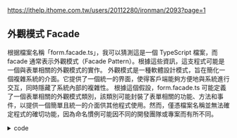 https://ithelp.ithome.com.tw/users/20112280/ironman/2093?page=1

## 外觀模式 Facade

根据檔案名稱「form.facade.ts」，我可以猜測這是一個 TypeScript 檔案，而 facade 通常表示外觀模式（Facade Pattern）。根據這些資訊，這支程式可能是一個與表單相關的外觀模式的實作。
外觀模式是一種軟體設計模式，旨在簡化一個複雜系統的介面。它提供了一個統一的界面，使得客戶端能夠方便地與系統進行交互，同時隱藏了系統內部的複雜性。
根據這個假設，form.facade.ts 可能定義了一個表單相關的外觀模式類別，該類別可能封裝了表單相關的功能、方法和事件，以提供一個簡單且統一的介面供其他程式使用。然而，僅憑檔案名稱並無法確定程式的確切功能，因為命名慣例可能因不同的開發團隊或專案而有所不同。

<details>
<summary>code</summary>
```typescript
import { Injectable } from '@angular/core';
import { facadeFactory, StateUtils } from '@spartacus/core';
import { BehaviorSubject, Observable } from 'rxjs';
import { ErrorModel } from '../../../core/models/error.model';
import { FormGroup } from '../controls/form-controls';
import { FORM_CORE_FEATURE } from '../form-feature-name';
import { Form } from '../models/form-models';

@Injectable({
  providedIn: 'root',
  useFactory: () =>
    facadeFactory({
      facade: FormFacade,
      feature: FORM_CORE_FEATURE,
      methods: [
        'getCompleteFormStepLoading',
        'getCompleteFormStepSuccess',
        'getCompleteFormStepError',
      ],
      async: true,
    }),
})
export abstract class FormFacade {
  abstract getCompleteFormStepLoading(
    formId: string,
    formStepId: string
  ): Observable<boolean>;
  abstract getCompleteFormStepSuccess(
    formId: string,
    formStepId: string
  ): Observable<boolean>;
  abstract getCompleteFormStepError(
    formId: string,
    formStepId: string
  ): Observable<boolean>;
}
```
</details>

## loading-overlay

这段代码是一个 Angular 服务（Service），名为E2LoadingOverlayService。它是一个可注入（Injectable）的服务，意味着它可以在其他组件或服务中进行注入和使用。

代码的主要目的是提供加载状态的管理和控制。它包含了一些被观察的属性和方法来跟踪和控制加载过程。下面是对代码的详细解释：

1. 首先，代码导入了一些 Angular 相关的依赖和rxjs相关的依赖。
2. 在@Injectable装饰器下，定义了E2LoadingOverlayService类，并且使用"root"作为注入器（在根模块中提供服务）。
3. 类中的属性包括：
   * logger: 一个用于日志记录的对象。
   *index: 一个计数器，用于生成唯一的进程ID。
   *isLoading$: 一个被观察的属性（Observable），用于跟踪是否有加载正在进行。
   *processLoadingMap$: 一个BehaviorSubject对象，作为加载过程的映射（使用Map数据结构存储）。
   *processEndState$: 一个BehaviorSubject对象，用于通知加载过程的结束状态。
4. 构造函数中，接受一个E2LogService的实例作为参数，并使用该实例创建了logger属性。
5. 构造函数还初始化了isLoading$和processLoadingMap$属性。
   * isLoading$属性通过处理processLoadingMap$的变化，计算是否有正在进行的加载过程。它首先对processLoadingMap$进行过滤，去除值为undefined或假值的条目，然后计算剩余条目的数量，并最终判断数量是否大于0，返回一个布尔值表示加载状态。
   * processLoadingMap$属性是一个BehaviorSubject，初始时创建了一个空的Map对象。它用于存储不同进程ID和加载状态之间的映射关系。
6. getLoadingStatus方法用于获取加载状态。如果不提供processId参数，则直接返回isLoading$属性的值（一个Observable<boolean>）。如果提供了processId参数，则调用getProcessLoadingState方法获取特定进程的加载状态。
7. startLoadingWithLock方法用于开始一个加载过程，并在开始之前检查该进程是否已经处于加载状态。它通过调用getProcessLoadingState方法来获取特定进程的加载状态，并通过take(1)操作符只订阅一次该状态。然后，根据获取到的状态判断是否已经在加载中，如果是，则根据shouldReturnBooleanInsteadOfThrowingError参数返回布尔值或抛出错误。如果不是加载中，则调用startLoading方法开始加载。
8. startLoading方法用于开始一个加载过程。如果不提供processId参数，则会生成一个新的唯一ID作为进程ID。它通过调用setProcessLoadingState方法将该进程的加载状态设置为进行中，并返回进程ID。
9. endLoading方法用于结束一个加载过程。它接受一个processId参数，表示要结束的加载过程的进程ID。在方法中，它首先通过调用processLoadingMap$的getValue方法获取当前的加载过程映射（Map对象）。然后，它使用processLoadingMap的delete方法从映射中删除指定的processId。最后，通过调用processLoadingMap$的next方法将更新后的加载过程映射发送给所有订阅了processLoadingMap$的观察者。
10. forceEndAllLoading方法用于强制结束所有的加载过程。它首先检查processLoadingMap$的大小，如果大于0，则输出警告信息表示还有正在运行的进程。然后，它通过调用processLoadingMap$的next方法将加载过程映射重置为空的Map对象，从而强制结束所有的加载过程。
11. getProcessLoadingState方法用于获取特定进程的加载状态。它接受一个processId参数，表示要获取加载状态的进程ID。在方法中，它使用pipe和map操作符来获取processLoadingMap$的最新值，并根据指定的processId查找对应的加载状态。如果找到了加载状态，则返回true；否则返回false。
12. setProcessLoadingState方法用于设置特定进程的加载状态。它接受一个processId参数，表示要设置加载状态的进程ID。在方法中，它首先通过调用processLoadingMap$的getValue方法获取当前的加载过程映射（Map对象）。然后，它使用processLoadingMap的set方法将指定的processId与当前时间的字符串作为键值对存储到加载过程映射中。最后，通过调用processLoadingMap$的next方法将更新后的加载过程映射发送给所有订阅了processLoadingMap$的观察者。
13. getNewProcessId方法用于生成一个新的进程ID。它通过递增index变量的值来生成唯一的ID，并将其转换为字符串作为进程ID返回。
14. onProcessStateUpdate方法用于处理加载过程状态的更新。它接受一个result参数，表示加载过程的最终状态。在方法中，它首先检查result是否存在，如果不存在则直接返回。然后，它通过调用processEndState$的next方法将result作为下一个值发送给所有订阅了processEndState$的观察者。

总体而言，E2LoadingOverlayService是一个用于管理和控制加载状态的服务。它提供了开始、结束和获取加载状态的方法，并使用rxjs的Observable来跟踪加载状态的变化。通过使用processLoadingMap$属性，它可以同时管理多个加载过程，并根据不同的进程ID来获取和更新加载状态。
  
<details>
<summary>code</summary>
 
 ```typescript 
 import { Injectable } from '@angular/core';
import { BehaviorSubject, Observable } from 'rxjs';
import { distinctUntilChanged, map, take, tap } from 'rxjs/operators';
import { LogService } from '../-log';

@Injectable({
  providedIn: 'root',
})
export class LoadingOverlayService {
  logger = this.logService.getLogger('LoadingOverlayService');
  private index = 0;

  private readonly isLoading$: Observable<boolean>;

  private processLoadingMap$: BehaviorSubject<Map<string, string>>;

  processEndState$ = new BehaviorSubject(undefined);

  constructor(protected logService: LogService) {
    this.processLoadingMap$ = new BehaviorSubject<Map<string, string>>(
      new Map()
    );
    this.isLoading$ = this.processLoadingMap$.pipe(
      map(processLoadingMap => {
        if (processLoadingMap) {
          return new Map(
            [...processLoadingMap].filter(
              ([k, v]) => typeof v !== 'undefined' && v
            )
          );
        } else {
          return new Map();
        }
      }),
      map((processes: Map<string, string>) => {
        this.logger.debug('Loading processing count: ', processes.size);
        this.logger.debug('Active processes:', [processes.keys()]);
        return processes.size;
      }),
      distinctUntilChanged(),
      map((count: number) => count > 0)
    );
  }

  public getLoadingStatus(processId?: string): Observable<boolean> {
    return !!!processId
      ? this.isLoading$
      : this.getProcessLoadingState(processId);
  }

  public startLoadingWithLock(
    processId: string,
    shouldReturnBooleanInsteadOfThrowingError?: boolean
  ): boolean {
    let isLoading = false;
    this.getProcessLoadingState(processId)
      .pipe(
        take(1),
        tap(isProcessing => {
          isLoading = isProcessing;
        })
      )
      .subscribe();
    if (isLoading) {
      if (shouldReturnBooleanInsteadOfThrowingError) {
        return false;
      } else {
        throw new Error(`process is locked - processId: ${processId}`);
      }
    }
    this.startLoading(processId);
    return true;
  }

  public startLoading(processId?: string): string {
    this.logger.debug('Loading started for process', processId);
    if (!!!processId) {
      processId = this.getNewProcessId();
    }
    this.setProcessLoadingState(processId);
    return processId;
  }

  public endLoading(processId: string) {
    this.logger.debug('Loading ended for process', processId);
    const processLoadingMap = this.processLoadingMap$.getValue();
    processLoadingMap.delete(processId);
    this.processLoadingMap$.next(processLoadingMap);
  }

  public forceEndAllLoading() {
    if (this.processLoadingMap$.getValue().size > 0) {
      this.logger.warn(
        `Requested to end all loading when there are still ${
          this.processLoadingMap$.getValue().size
        } process running`
      );
    }
    this.processLoadingMap$.next(new Map<string, string>());
  }

  public getProcessLoadingState(processId: string): Observable<boolean> {
    return this.processLoadingMap$.pipe(
      map(processLoadingMap => !!processLoadingMap.get(processId))
    );
  }

  private setProcessLoadingState(processId: string): void {
    const processLoadingMap = this.processLoadingMap$.getValue();
    processLoadingMap.set(processId, new Date().toUTCString());
    this.processLoadingMap$.next(processLoadingMap);
  }

  private getNewProcessId(): string {
    this.index++;
    return this.index.toString();
  }

  onProcessStateUpdate(result: string) {
    if (!result) {
      return;
    }
    this.processEndState$.next(result);
  }
}

 ``` 
  
</details> 
  
